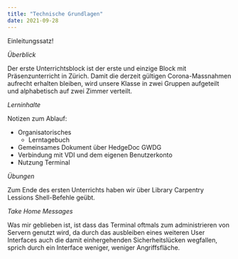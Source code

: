 ```yaml
---
title: "Technische Grundlagen"
date: 2021-09-28
---
```


Einleitungssatz!

*Überblick*

Der erste Unterrichtsblock ist der erste und einzige Block mit Präsenzunterricht in Zürich. Damit die derzeit gültigen Corona-Massnahmen aufrecht erhalten bleiben, wird unsere Klasse in zwei Gruppen aufgeteilt und alphabetisch auf zwei Zimmer verteilt. 

*Lerninhalte*

Notizen zum Ablauf:
- Organisatorisches
  - Lerntagebuch
- Gemeinsames Dokument über HedgeDoc GWDG
- Verbindung mit VDI und dem eigenen Benutzerkonto
- Nutzung Terminal

*Übungen*

Zum Ende des ersten Unterrichts haben wir über Library Carpentry Lessions Shell-Befehle geübt. 

*Take Home Messages*

Was mir geblieben ist, ist dass das Terminal oftmals zum administrieren von Servern genutzt wird, da durch das ausbleiben eines weiteren User Interfaces auch die damit einhergehenden Sicherheitslücken wegfallen, sprich durch ein Interface weniger, weniger Angriffsfläche.

